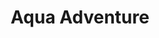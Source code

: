 ---
title: Aqua Adventure
categories: gamejam
layout: project
post-image: " "
description: 
islegacy: true
tags:
---